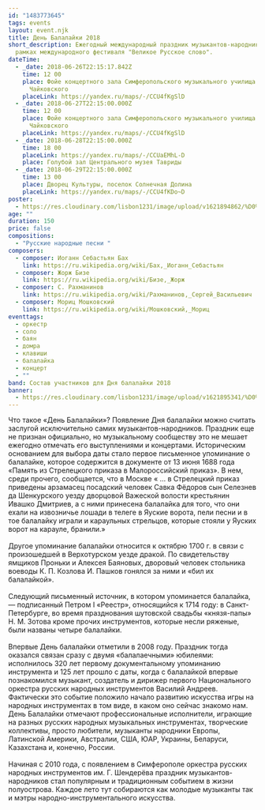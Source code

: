 ```yaml
---
id: "1483773645"
tags: events
layout: event.njk
title: День Балалайки 2018
short_description: Ежегодный международный праздник музыкантов-народников в
  рамках международного фестиваля "Великое Русское слово".
dateTime:
  - _date: 2018-06-26T22:15:17.842Z
    time: 12 00
    place: Фойе концертного зала Симферопольского музыкального училища им П.И.
      Чайковского
    placeLink: https://yandex.ru/maps/-/CCU4fKgSlD
  - _date: 2018-06-27T22:15:00.000Z
    time: 12 00
    place: Фойе концертного зала Симферопольского музыкального училища им П.И.
      Чайковского
    placeLink: https://yandex.ru/maps/-/CCU4fKgSlD
  - _date: 2018-06-28T22:15:00.000Z
    time: 18 00
    placeLink: https://yandex.ru/maps/-/CCUaEMhL-D
    place: Голубой зал Центрального музея Тавриды
  - _date: 2018-06-29T22:15:00.000Z
    time: 13 00
    place: Дворец Культуры, поселок Солнечная Долина
    placeLink: https://yandex.ru/maps/-/CCU4fKDo~D
poster:
  - https://res.cloudinary.com/lisbon1231/image/upload/v1621894862/%D0%B0%D1%84%D0%B8%D1%88%D0%B02018_mwbis9.jpg
age: ""
duration: 150
price: false
compositions:
  - "Русские народные песни "
composers:
  - composer: Иоганн Себастьян Бах
    link: https://ru.wikipedia.org/wiki/Бах,_Иоганн_Себастьян
  - composer: Жорж Бизе
    link: https://ru.wikipedia.org/wiki/Бизе,_Жорж
  - composer: С. Рахманинов
    link: https://ru.wikipedia.org/wiki/Рахманинов,_Сергей_Васильевич
  - composer: Мориц Мошковский
    link: https://ru.wikipedia.org/wiki/Мошковский,_Мориц
eventtags:
  - оркестр
  - соло
  - баян
  - домра
  - клавиши
  - балалайка
  - концерт
  - ""
band: Состав участников для Дня балалайки 2018
banner:
  - https://res.cloudinary.com/lisbon1231/image/upload/v1621895341/%D0%A1%D0%BD%D0%B8%D0%BC%D0%BE%D0%BA_%D1%8D%D0%BA%D1%80%D0%B0%D0%BD%D0%B0_2021-05-25_%D0%B2_01.28.51_nbdml8.png
---
```

Что такое «День Балалайки»?
Появление Дня балалайки можно считать заслугой исключительно самих музыкантов-народников. Праздник еще не признан официально, но музыкальному сообществу это не мешает ежегодно отмечать его выступлениями и концертами. Историческим основанием для выбора даты стало первое письменное упоминание о балалайке, которое содержится в документе от 13 июня 1688 года «Память из Стрелецкого приказа в Малороссийский приказ». В нем, среди прочего, сообщается, что в Москве « … в Стрелецкий приказ приведены арзамасец посадский человек Савка Фёдоров сын Селезнев да Шенкурского уезду дворцовой Важеской волости крестьянин Ивашко Дмитриев, а с ними принесена балалайка для того, что они ехали на извозничье лошади в телеге в Яуские ворота, пели песни и в тое балалайку играли и караульных стрельцов, которые стояли у Яуских ворот на карауле, бранили.» \
\
Другое упоминание балалайки относится к октябрю 1700 г. в связи с произошедшей в Верхотурском уезде дракой. По свидетельству ямщиков Проньки и Алексея Баяновых, дворовый человек стольника воеводы К. П. Козлова И. Пашков гонялся за ними и «бил их балалайкой». \
\
Следующий письменный источник, в котором упоминается балалайка, — подписанный Петром I «Реестр», относящийся к 1714 году: в Санкт-Петербурге, во время празднования шутовской свадьбы «князя-папы» Н. М. Зотова кроме прочих инструментов, которые несли ряженые, были названы четыре балалайки. \
\
Впервые День балалайки отметили в 2008 году. Праздник тогда оказался связан сразу с двумя «балалаечными» юбилеями: исполнилось 320 лет первому документальному упоминанию инструмента и 125 лет прошло с даты, когда с балалайкой впервые познакомился музыкант, создатель и дирижер первого Национального оркестра русских народных инструментов Василий Андреев. Фактически это событие положило начало развитию искусства игры на народных инструментах в том виде, в каком оно сейчас знакомо нам. День Балалайки отмечают профессиональные исполнители, играющие на разных русских народных музыкальных инструментах, творческие коллективы, просто любители, музыканты народники Европы, Латинской Америки, Австралии, США, ЮАР, Украины, Беларуси, Казахстана и, конечно, России. \
\
Начиная с 2010 года, с появлением в Симферополе оркестра русских народных инструментов им. Г. Шендерёва праздник музыкантов-народников стал популярным и традиционным событием в жизни полуострова. Каждое лето тут собираются как молодые музыканты так и мэтры народно-инструментального искусства.